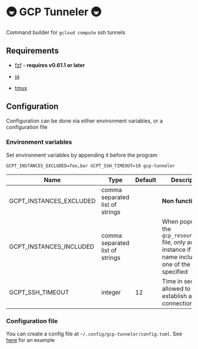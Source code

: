 # 🚇 GCP Tunneler 🚇

Command builder for `gcloud compute` ssh tunnels

## Requirements

- [fzf](https://github.com/junegunn/fzf?tab=readme-ov-file#installation) **- requires v0.61.1 or later**

- [jq](https://jqlang.org/download/)

- [tmux](https://github.com/tmux/tmux/wiki/Installing)

## Configuration

Configuration can be done via either environment variables, or a configuration file

### Environment variables

Set environment variables by appending it before the program

```shell
GCPT_INSTANCES_EXCLUDED=foo,bar GCPT_SSH_TIMEOUT=10 gcp-tunneler
```

| Name | Type | Default | Description |
| ---- | ---- | ------- | ----------- |
| GCPT_INSTANCES_EXCLUDED | comma separated list of strings | | **Non functioning** |
| GCPT_INSTANCES_INCLUDED | comma separated list of strings | | When populating the `gcp_resource_json` file, only add instance if the name includes one of the strings specified |
| GCPT_SSH_TIMEOUT | integer | 12 | Time in seconds allowed to establish an SSH connection |

### Configuration file

You can create a config file at `~/.config/gcp-tunneler/config.toml`. See [here](./config.toml) for an example
